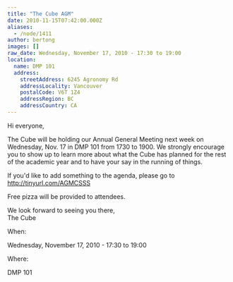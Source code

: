 ```yaml
---
title: "The Cube AGM"
date: 2010-11-15T07:42:00.000Z
aliases:
  - /node/1411
author: bertong
images: []
raw_date: Wednesday, November 17, 2010 - 17:30 to 19:00
location:
  name: DMP 101
  address:
    streetAddress: 6245 Agronomy Rd
    addressLocality: Vancouver
    postalCode: V6T 1Z4
    addressRegion: BC
    addressCountry: CA
---
```


Hi everyone,

The Cube will be holding our Annual General Meeting next week on Wednesday, Nov. 17 in DMP 101 from 1730 to 1900. We strongly encourage you to show up to learn more about what the Cube has planned for the rest of the academic year and to have your say in the running of things.

If you'd like to add something to the agenda, please go to http://tinyurl.com/AGMCSSS

Free pizza will be provided to attendees.

We look forward to seeing you there, \
The Cube

When: 

Wednesday, November 17, 2010 - 17:30 to 19:00

Where: 

DMP 101
